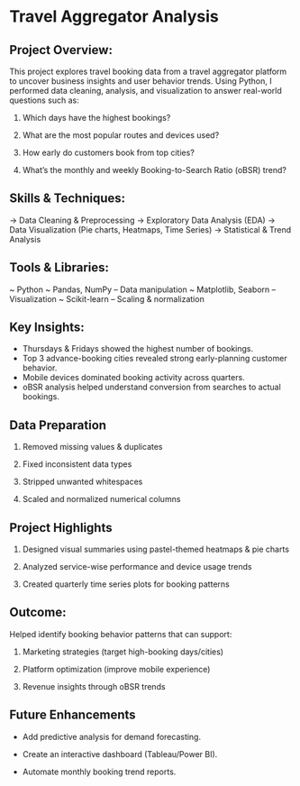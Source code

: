 # Travel Aggregator Analysis

## Project Overview:
This project explores travel booking data from a travel aggregator platform to uncover business insights and user behavior trends.
Using Python, I performed data cleaning, analysis, and visualization to answer real-world questions such as:

1. Which days have the highest bookings?

2. What are the most popular routes and devices used?

3. How early do customers book from top cities?

4. What’s the monthly and weekly Booking-to-Search Ratio (oBSR) trend?

## Skills & Techniques:
 -> Data Cleaning & Preprocessing
 -> Exploratory Data Analysis (EDA)
 -> Data Visualization (Pie charts, Heatmaps, Time Series)
 -> Statistical & Trend Analysis

## Tools & Libraries:
~ Python 
~ Pandas, NumPy – Data manipulation
~ Matplotlib, Seaborn – Visualization
~ Scikit-learn – Scaling & normalization

## Key Insights:
* Thursdays & Fridays showed the highest number of bookings.
* Top 3 advance-booking cities revealed strong early-planning customer behavior.
* Mobile devices dominated booking activity across quarters.
* oBSR analysis helped understand conversion from searches to actual bookings.

## Data Preparation
1. Removed missing values & duplicates

2. Fixed inconsistent data types

3. Stripped unwanted whitespaces

4. Scaled and normalized numerical columns

## Project Highlights

1. Designed visual summaries using pastel-themed heatmaps & pie charts

2. Analyzed service-wise performance and device usage trends

3. Created quarterly time series plots for booking patterns

## Outcome:

Helped identify booking behavior patterns that can support:
1. Marketing strategies (target high-booking days/cities)

2. Platform optimization (improve mobile experience)

3. Revenue insights through oBSR trends

## Future Enhancements

* Add predictive analysis for demand forecasting.

* Create an interactive dashboard (Tableau/Power BI).

* Automate monthly booking trend reports.
